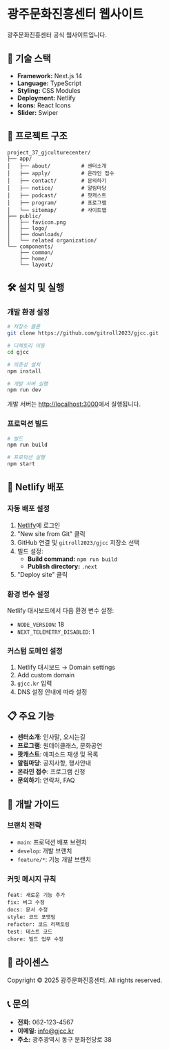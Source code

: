 # 광주문화진흥센터 웹사이트

광주문화진흥센터 공식 웹사이트입니다.

## 🚀 기술 스택

- **Framework:** Next.js 14
- **Language:** TypeScript
- **Styling:** CSS Modules
- **Deployment:** Netlify
- **Icons:** React Icons
- **Slider:** Swiper

## 📁 프로젝트 구조

```
project_37_gjculturecenter/
├── app/
│   ├── about/          # 센터소개
│   ├── apply/          # 온라인 접수
│   ├── contact/        # 문의하기
│   ├── notice/         # 알림마당
│   ├── podcast/        # 팟캐스트
│   ├── program/        # 프로그램
│   └── sitemap/        # 사이트맵
├── public/
│   ├── favicon.png
│   ├── logo/
│   ├── downloads/
│   └── related organization/
└── components/
    ├── common/
    ├── home/
    └── layout/
```

## 🛠️ 설치 및 실행

### 개발 환경 설정

```bash
# 저장소 클론
git clone https://github.com/gitroll2023/gjcc.git

# 디렉토리 이동
cd gjcc

# 의존성 설치
npm install

# 개발 서버 실행
npm run dev
```

개발 서버는 [http://localhost:3000](http://localhost:3000)에서 실행됩니다.

### 프로덕션 빌드

```bash
# 빌드
npm run build

# 프로덕션 실행
npm start
```

## 📝 Netlify 배포

### 자동 배포 설정

1. [Netlify](https://www.netlify.com/)에 로그인
2. "New site from Git" 클릭
3. GitHub 연결 및 `gitroll2023/gjcc` 저장소 선택
4. 빌드 설정:
   - **Build command:** `npm run build`
   - **Publish directory:** `.next`
5. "Deploy site" 클릭

### 환경 변수 설정

Netlify 대시보드에서 다음 환경 변수 설정:
- `NODE_VERSION`: 18
- `NEXT_TELEMETRY_DISABLED`: 1

### 커스텀 도메인 설정

1. Netlify 대시보드 → Domain settings
2. Add custom domain
3. `gjcc.kr` 입력
4. DNS 설정 안내에 따라 설정

## 📋 주요 기능

- **센터소개**: 인사말, 오시는길
- **프로그램**: 원데이클래스, 문화공연
- **팟캐스트**: 에피소드 재생 및 목록
- **알림마당**: 공지사항, 행사안내
- **온라인 접수**: 프로그램 신청
- **문의하기**: 연락처, FAQ

## 🔧 개발 가이드

### 브랜치 전략

- `main`: 프로덕션 배포 브랜치
- `develop`: 개발 브랜치
- `feature/*`: 기능 개발 브랜치

### 커밋 메시지 규칙

```
feat: 새로운 기능 추가
fix: 버그 수정
docs: 문서 수정
style: 코드 포맷팅
refactor: 코드 리팩토링
test: 테스트 코드
chore: 빌드 업무 수정
```

## 📄 라이센스

Copyright © 2025 광주문화진흥센터. All rights reserved.

## 📞 문의

- **전화:** 062-123-4567
- **이메일:** info@gjcc.kr
- **주소:** 광주광역시 동구 문화전당로 38